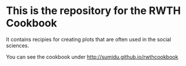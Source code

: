 # This is the repository for the RWTH Cookbook
It contains recipies for creating plots that are often used in the social sciences.

You can see the cookbook under http://sumidu.github.io/rwthcookbook
